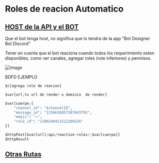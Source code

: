 # Roles de reacion Automatico

## [HOST de la API y el BOT](https://github.com/IzanaonYT/Reaction-Roles-BDFD/blob/master/Config/HostTuto/ver.md)

Que el bot tenga host, no significa que lo tendra de la app "Bot Designer Bot Discord"

Tener en cuenta que el bot reaciona cuando todos los requerimiento esten disponibles, como ver canales, agregar roles (role inferiores) y permisos.

![image](https://github.com/IzanaonYT/Reaction-Roles-BDFD/assets/148601206/6b9838a8-9285-487c-8d5d-eb1f9186c347)

BDFD EJEMPLO

```python
$c[agrega role de reacion]

$var[url;tu url de render o dominio  de render]

$var[cuerpo;{
    "channel_id": "$channelID",
    "message_id": "1256636857387843795",
    "emoji": "⭐",
    "role_id": "1100240421512290326"
}]

$httpPost[$var[url]/api/reaction-roles/;$var[cuerpo]]
$httpResult
```
## [Otras Rutas](https://github.com/IzanaonYT/Reaction-Roles-BDFD/tree/master/Config/Rutas)
